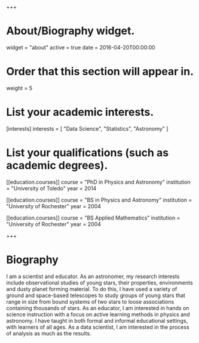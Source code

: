 +++
# About/Biography widget.
widget = "about"
active = true
date = 2016-04-20T00:00:00

# Order that this section will appear in.
weight = 5

# List your academic interests.
[interests]
  interests = [
    "Data Science",
    "Statistics",
    "Astronomy"
  ]

# List your qualifications (such as academic degrees).
[[education.courses]]
  course = "PhD in Physics and Astronomy"
  institution = "University of Toledo"
  year = 2014

[[education.courses]]
  course = "BS in Physics and Astronomy"
  institution = "University of Rochester"
  year = 2004

[[education.courses]]
  course = "BS Applied Mathematics"
  institution = "University of Rochester"
  year = 2004
 
+++

# Biography

I am a scientist and educator.  As an astronomer, my research interests include observational studies of young stars, their properties, environments and dusty planet forming material.  To do this, I have used a variety of ground and space-based telescopes to study groups of young stars that range in size from bound systems of two stars to loose associations containing thousands of stars.   As an educator, I am interested in hands on science instruction with a focus on active learning methods in physics and astronomy.  I have taught in both formal and informal educational settings, with learners of all ages.  As a data scientist, I am interested in the process of analysis as much as the results.  
